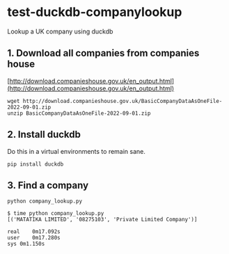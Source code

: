 # test-duckdb-companylookup
Lookup a UK company using duckdb

## 1. Download all companies from companies house

[http://download.companieshouse.gov.uk/en_output.html](http://download.companieshouse.gov.uk/en_output.html)

```
wget http://download.companieshouse.gov.uk/BasicCompanyDataAsOneFile-2022-09-01.zip
unzip BasicCompanyDataAsOneFile-2022-09-01.zip
```

## 2. Install duckdb

Do this in a virtual environments to remain sane.

```
pip install duckdb
```

## 3. Find a company

```
python company_lookup.py
```


```
$ time python company_lookup.py 
[('MATATIKA LIMITED', '08275103', 'Private Limited Company')]

real	0m17.092s
user	0m17.280s
sys	0m1.150s
```
